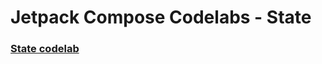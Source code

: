 # Jetpack Compose Codelabs - State


### [State codelab](https://developer.android.com/codelabs/jetpack-compose-state)
 
 
